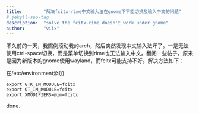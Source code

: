 ```yaml
---
title:        "解决fcitx-rime中文输入法在gnome下不能切换及输入中文的问题"
# jekyll-seo-tag
description:  "solve the fcitx-rime doesn't work under gnome"
author:       "viix"
---
```


不久前的一天，我照例滚动我的arch，然后突然发现中文输入法坏了。一是无法使用ctrl-space切换，而是菜单切换到rime也无法输入中文。翻阅一些帖子，原来是因为新版本的gnome使用wayland，而fcitx可能支持不好。解决方法如下：

在/etc/environment添加

```
export GTK_IM_MODULE=fcitx
export QT_IM_MODULE=fcitx
export XMODIFIERS=@im=fcitx
```

done.
